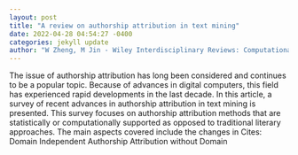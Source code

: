 ```yaml
--- 
layout: post 
title: "A review on authorship attribution in text mining" 
date: 2022-04-28 04:54:27 -0400 
categories: jekyll update 
author: "W Zheng, M Jin - Wiley Interdisciplinary Reviews: Computational" 
--- 
```

The issue of authorship attribution has long been considered and continues to be a popular topic. Because of advances in digital computers, this field has experienced rapid developments in the last decade. In this article, a survey of recent advances in authorship attribution in text mining is presented. This survey focuses on authorship attribution methods that are statistically or computationally supported as opposed to traditional literary approaches. The main aspects covered include the changes in Cites: Domain Independent Authorship Attribution without Domain